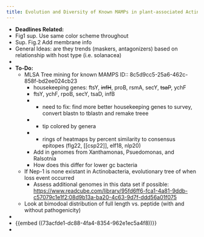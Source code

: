 ```yaml
---
title: Evolution and Diversity of Known MAMPs in plant-associated Actinobacteria
---
```


- **Deadlines Related:**
- Fig1 sup. Use same color scheme throughout
- Sup. Fig.2 Add membrane info
- General Ideas: are they trends (maskers, antagonizers) based on relationship with host type (i.e. solanacea)
-
- **To-Do:**
	- MLSA Tree mining for known MAMPS
	  ID:: 8c5d9cc5-25a6-462c-858f-bd2ee024cb23
		- housekeeping genes: ftsY, ~~infH~~, proB, rsmA, secY, ~~tsaP~~, ychF
		- ftsY, ychF, rpoB, secY, tsaD, infB
		- - need to fix: find more better housekeeping genes to survey, convert blastn to tblastn and remake treee
		- - tip colored by genera​
		- - rings of heatmaps by percent similarity to consensus epitopes (flg22, [[csp22]], elf18, nlp20)
		- Add in genomes from Xanthamonas, Psuedomonas, and Ralsotnia
		- How does this differ for lower gc bacteria
	- If Nep-1 is none existant in Actinobacteria, evolutionary tree of when loss event occurred
		- Assess additional genomes in this data set if possible: https://www.readcube.com/library/95fd6ff6-fca1-4a81-9ddb-c57079c1e1f2:08d9b13a-ba20-4c63-9d7f-ddd56a01f075
	- Look at bimodoal distribution of full length vs. peptide (with and without pathogenicity)
-
- {{embed  ((73acfde1-dc88-4fa4-8354-962e1ec5a4f8))}}
-